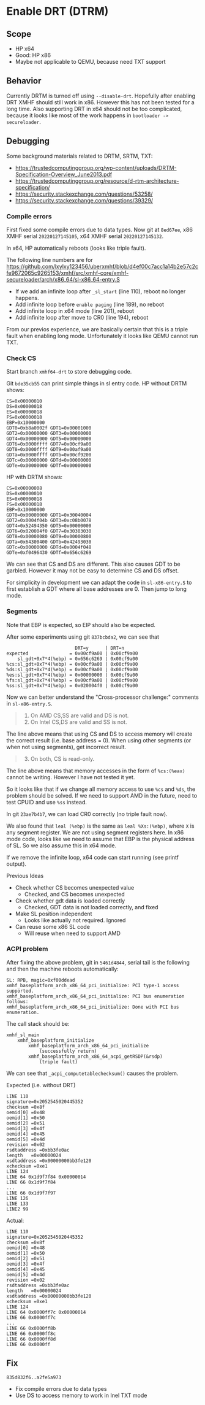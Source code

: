 # Enable DRT (DTRM)

## Scope
* HP x64
* Good: HP x86
* Maybe not applicable to QEMU, because need TXT support

## Behavior
Currently DRTM is turned off using `--disable-drt`. Hopefully after enabling
DRT XMHF should still work in x86. However this has not been tested for a long
time. Also supporting DRT in x64 should not be too complicated, because it
looks like most of the work happens in `bootloader -> secureloader`.

## Debugging

Some background materials related to DRTM, SRTM, TXT:
* <https://trustedcomputinggroup.org/wp-content/uploads/DRTM-Specification-Overview_June2013.pdf>
* <https://trustedcomputinggroup.org/resource/d-rtm-architecture-specification/>
* <https://security.stackexchange.com/questions/53258/>
* <https://security.stackexchange.com/questions/39329/>

### Compile errors

First fixed some compile errors due to data types. Now git at `8ed67ee`,
x86 XMHF serial `20220127145105`, x64 XMHF serial `20220127145132`.

In x64, HP automatically reboots (looks like triple fault).

The following line numbers are for
<https://github.com/lxylxy123456/uberxmhf/blob/d4ef00c7acc1a14b2e57c2cfe9672065c9265153/xmhf/src/xmhf-core/xmhf-secureloader/arch/x86_64/sl-x86_64-entry.S>

* If we add an infinite loop after `_sl_start` (line 110), reboot no longer
  happens.
* Add infinite loop before `enable paging` (line 189), no reboot
* Add infinite loop in x64 mode (line 201), reboot
* Add infinite loop after move to CR0 (line 194), reboot

From our previos experience, we are basically certain that this is a triple
fault when enabling long mode. Unfortunately it looks like QEMU cannot run TXT.

### Check CS

Start branch `xmhf64-drt` to store debugging code.

Git `bde35cb55` can print simple things in sl entry code. HP without DRTM
shows:
```
CS=0x00000010
DS=0x00000018
ES=0x00000018
FS=0x00000018
EBP=0x10000000
GDT0=0xb8a0002f	GDT1=0x00001000
GDT2=0x00000000	GDT3=0x00000000
GDT4=0x00000000	GDT5=0x00000000
GDT6=0x0000ffff	GDT7=0x00cf9a00
GDT8=0x0000ffff	GDT9=0x00af9a00
GDTa=0x0000ffff	GDTb=0x00cf9200
GDTc=0x00000000	GDTd=0x00000000
GDTe=0x00000000	GDTf=0x00000000
```

HP with DRTM shows:
```
CS=0x00000008
DS=0x00000010
ES=0x00000018
FS=0x00000018
EBP=0x10000000
GDT0=0x00000000	GDT1=0x30040004
GDT2=0x0004f04b	GDT3=0xc08b0078
GDT4=0x52494350	GDT5=0x00000000
GDT6=0x020004f0	GDT7=0x30303030
GDT8=0x00000080	GDT9=0x00000800
GDTa=0x64300400	GDTb=0x42493030
GDTc=0x00000000	GDTd=0x0004f048
GDTe=0xf0496430	GDTf=0x656c6269
```

We can see that CS and DS are different. This also causes GDT to be garbled.
However it may not be easy to determine CS and DS offset.

For simplicity in development we can adapt the code in `sl-x86-entry.S` to
first establish a GDT where all base addresses are 0. Then jump to long mode.

### Segments

Note that EBP is expected, so EIP should also be expected.

After some experiments using git `837bcbda2`, we can see that
```
                         DRT=y      | DRT=n
expected               = 0x00cf9a00 | 0x00cf9a00
    sl_gdt+0x7*4(%ebp) = 0x656c6269 | 0x00cf9a00
%cs:sl_gdt+0x7*4(%ebp) = 0x00cf9a00 | 0x00cf9a00
%ds:sl_gdt+0x7*4(%ebp) = 0x00cf9a00 | 0x00cf9a00
%es:sl_gdt+0x7*4(%ebp) = 0x00000000 | 0x00cf9a00
%fs:sl_gdt+0x7*4(%ebp) = 0x00cf9a00 | 0x00cf9a00
%ss:sl_gdt+0x7*4(%ebp) = 0x020004f0 | 0x00cf9a00
```

Now we can better understand the "Cross-processor challenge:" comments in
`sl-x86-entry.S`.

> 1. On AMD CS,SS are valid and DS is not.
> 2. On Intel CS,DS are valid and SS is not.

The line above means that using CS and DS to access memory will create the
correct result (i.e. base address = 0). When using other segments (or when not
using segments), get incorrect result.

> 3. On both, CS is read-only.

The line above means that memory accesses in the form of `%cs:(%eax)` cannot be
writing. However I have not tested it yet.

So it looks like that if we change all memory access to use `%cs` and `%ds`,
the problem should be solved. If we need to support AMD in the future, need to
test CPUID and use `%ss` instead.

In git `23ae7b4b7`, we can load CR0 correctly (no triple fault now).

We also found that `leal (%ebp)` is the same as `leal %Xs:(%ebp)`, where `X` is
any segment register. We are not using segment registers here. In x86 mode
code, looks like we need to assume that EBP is the physical address of SL. So
we also assume this in x64 mode.

If we remove the infinite loop, x64 code can start running (see printf output).

Previous Ideas
* Check whether CS becomes unexpected value
	* Checked, and CS becomes unexpected
* Check whether gdt data is loaded correctly
	* Checked, GDT data is not loaded correctly, and fixed
* Make SL position independent
	* Looks like actually not required. Ignored
* Can reuse some x86 SL code
	* Will reuse when need to support AMD

### ACPI problem

After fixing the above problem, git in `5461d4844`, serial tail is the
following and then the machine reboots automatically:
```
SL: RPB, magic=0xf00ddead
xmhf_baseplatform_arch_x86_64_pci_initialize: PCI type-1 access supported.
xmhf_baseplatform_arch_x86_64_pci_initialize: PCI bus enumeration follows:
xmhf_baseplatform_arch_x86_64_pci_initialize: Done with PCI bus enumeration.
```

The call stack should be:
```
xmhf_sl_main
	xmhf_baseplatform_initialize
		xmhf_baseplatform_arch_x86_64_pci_initialize
			(successfully return)
		xmhf_baseplatform_arch_x86_64_acpi_getRSDP(&rsdp)
			(triple fault)
```

We can see that `_acpi_computetablechecksum()` causes the problem.

Expected (i.e. without DRT)
```
LINE 110
signature=0x2052545020445352
checksum =0x8f
oemid[0] =0x48
oemid[1] =0x50
oemid[2] =0x51
oemid[3] =0x4f
oemid[4] =0x45
oemid[5] =0x4d
revision =0x02
rsdtaddress =0xbb3fe0ac
length   =0x00000024
xsdtaddress =0x00000000bb3fe120
xchecksum =0xe1
LINE 124
LINE 64 0x1d9f7f84 0x00000014
LINE 66 0x1d9f7f84
...
LINE 66 0x1d9f7f97
LINE 126
LINE 133
LINE2 99
```

Actual:
```
LINE 110
signature=0x2052545020445352
checksum =0x8f
oemid[0] =0x48
oemid[1] =0x50
oemid[2] =0x51
oemid[3] =0x4f
oemid[4] =0x45
oemid[5] =0x4d
revision =0x02
rsdtaddress =0xbb3fe0ac
length   =0x00000024
xsdtaddress =0x00000000bb3fe120
xchecksum =0xe1
LINE 124
LINE 64 0x0000ff7c 0x00000014
LINE 66 0x0000ff7c
...
LINE 66 0x0000ff8b
LINE 66 0x0000ff8c
LINE 66 0x0000ff8d
LINE 66 0x0000ff
```

## Fix

`835d832f6..a2fe5a973`
* Fix compile errors due to data types
* Use DS to access memory to work in Inel TXT mode

